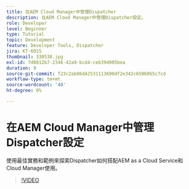 ```yaml
---
title: 在AEM Cloud Manager中管理Dispatcher
description: 在AEM Cloud Manager中管理Dispatcher設定。
role: Developer
level: Beginner
type: Tutorial
topic: Development
feature: Developer Tools, Dispatcher
jira: KT-6915
thumbnail: 330538.jpg
exl-id: 7d0812b7-2346-42a9-bcd4-ceb394905bea
duration: 9
source-git-commit: f23c2ab86d42531113690df2e342c65060b5c7cd
workflow-type: tm+mt
source-wordcount: '40'
ht-degree: 0%

---
```


# 在AEM Cloud Manager中管理Dispatcher設定

使用最佳實務和範例來探索Dispatcher如何搭配AEM as a Cloud Service和Cloud Manager使用。

>[!VIDEO](https://video.tv.adobe.com/v/330538?quality=12&learn=on)
